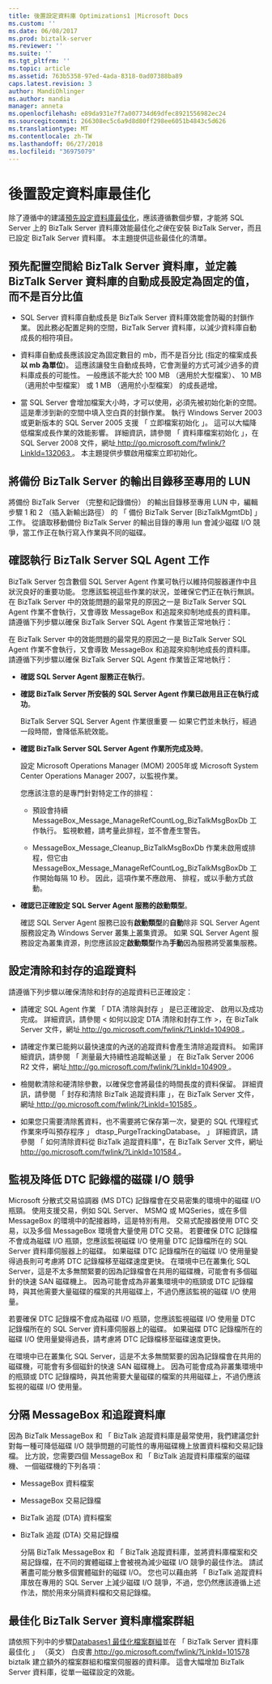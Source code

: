 ```yaml
---
title: 後置設定資料庫 Optimizations1 |Microsoft Docs
ms.custom: ''
ms.date: 06/08/2017
ms.prod: biztalk-server
ms.reviewer: ''
ms.suite: ''
ms.tgt_pltfrm: ''
ms.topic: article
ms.assetid: 763b5358-97ed-4ada-8318-0ad07388ba89
caps.latest.revision: 3
author: MandiOhlinger
ms.author: mandia
manager: anneta
ms.openlocfilehash: e89da931e7f7a007734d69dfec8921556982ec24
ms.sourcegitcommit: 266308ec5c6a9d8d80ff298ee6051b4843c5d626
ms.translationtype: MT
ms.contentlocale: zh-TW
ms.lasthandoff: 06/27/2018
ms.locfileid: "36975079"
---
```

# <a name="post-configuration-database-optimizations"></a>後置設定資料庫最佳化
除了遵循中的建議[預先設定資料庫最佳化](../technical-guides/post-configuration-database-optimizations1.md)，應該遵循數個步驟，才能將 SQL Server 上的 BizTalk Server 資料庫效能最佳化*之後*在安裝 BizTalk Server，而且已設定 BizTalk Server 資料庫。 本主題提供這些最佳化的清單。  
  
## <a name="pre-allocate-space-for-biztalk-server-databases-and-define-auto-growth-settings-for-biztalk-server-databases-to-a-fixed-value-instead-of-a-percentage-value"></a>預先配置空間給 BizTalk Server 資料庫，並定義 BizTalk Server 資料庫的自動成長設定為固定的值，而不是百分比值  
  
-   SQL Server 資料庫自動成長是 BizTalk Server 資料庫效能會防礙的封鎖作業。 因此務必配置足夠的空間，BizTalk Server 資料庫，以減少資料庫自動成長的相符項目。  
  
-   資料庫自動成長應該設定為固定數目的 mb，而不是百分比 (指定的檔案成長**以 mb 為單位**)。 這應該讓發生自動成長時，它會測量的方式可減少過多的資料庫成長的可能性。 一般應該不能大於 100 MB （適用於大型檔案）、 10 MB （適用於中型檔案） 或 1 MB （適用於小型檔案） 的成長遞增。  
  
-   當 SQL Server 會增加檔案大小時，才可以使用，必須先被初始化新的空間。 這是牽涉到新的空間中填入空白頁的封鎖作業。 執行 Windows Server 2003 或更新版本的 SQL Server 2005 支援 「 立即檔案初始化 」。 這可以大幅降低檔案成長作業的效能影響。 詳細資訊，請參閱 「 資料庫檔案初始化 」，在 SQL Server 2008 文件，網址[ http://go.microsoft.com/fwlink/?LinkId=132063 ](http://go.microsoft.com/fwlink/?LinkId=132063)。 本主題提供步驟啟用檔案立即初始化。  
  
## <a name="move-the-backup-biztalk-server-output-directory-to-a-dedicated-lun"></a>將備份 BizTalk Server 的輸出目錄移至專用的 LUN  
 將備份 BizTalk Server （完整和記錄備份） 的輸出目錄移至專用 LUN 中，編輯步驟 1 和 2 （插入新輸出路徑） 的 「 備份 BizTalk Server [BizTalkMgmtDb] 」 工作。 從讀取移動備份 BizTalk Server 的輸出目錄的專用 lun 會減少磁碟 I/O 競爭，當工作正在執行寫入作業與不同的磁碟。  
  
## <a name="verify-the-biztalk-server-sql-agent-jobs-are-running"></a>確認執行 BizTalk Server SQL Agent 工作  
 BizTalk Server 包含數個 SQL Server Agent 作業可執行以維持伺服器運作中且狀況良好的重要功能。 您應該監視這些作業的狀況，並確保它們正在執行無誤。 在 BizTalk Server 中的效能問題的最常見的原因之一是 BizTalk Server SQL Agent 作業不會執行，又會導致 MessageBox 和追蹤來抑制地成長的資料庫。 請遵循下列步驟以確保 BizTalk Server SQL Agent 作業皆正常地執行：  
  
 在 BizTalk Server 中的效能問題的最常見的原因之一是 BizTalk Server SQL Agent 作業不會執行，又會導致 MessageBox 和追蹤來抑制地成長的資料庫。 請遵循下列步驟以確保 BizTalk Server SQL Agent 作業皆正常地執行：  
  
-   **確認 SQL Server Agent 服務正在執行**。  
  
-   **確認 BizTalk Server 所安裝的 SQL Server Agent 作業已啟用且正在執行成功**。  
  
     BizTalk Server SQL Server Agent 作業很重要 — 如果它們並未執行，經過一段時間，會降低系統效能。  
  
-   **確認 BizTalk Server SQL Server Agent 作業所完成及時**。  
  
     設定 Microsoft Operations Manager (MOM) 2005年或 Microsoft System Center Operations Manager 2007，以監視作業。  
  
     您應該注意的是專門針對特定工作的排程：  
  
    -   預設會持續 MessageBox_Message_ManageRefCountLog_BizTalkMsgBoxDb 工作執行。 監視軟體，請考量此排程，並不會產生警告。  
  
    -   MessageBox_Message_Cleanup_BizTalkMsgBoxDb 作業未啟用或排程，但它由 MessageBox_Message_ManageRefCountLog_BizTalkMsgBoxDb 工作開始每隔 10 秒。 因此，這項作業不應啟用、 排程，或以手動方式啟動。  
  
-   **確認已正確設定 SQL Server Agent 服務的啟動類型**。  
  
     確認 SQL Server Agent 服務已設有**啟動類型**的**自動**除非 SQL Server Agent 服務設定為 Windows Server 叢集上叢集資源。 如果 SQL Server Agent 服務設定為叢集資源，則您應該設定**啟動類型**作為**手動**因為服務將受叢集服務。  
  
## <a name="configure-purging-and-archiving-of-tracking-data"></a>設定清除和封存的追蹤資料  
 請遵循下列步驟以確保清除和封存的追蹤資料已正確設定：  
  
-   請確定 SQL Agent 作業 「 DTA 清除與封存 」 是已正確設定、 啟用以及成功完成。 詳細資訊，請參閱 < 如何以設定 DTA 清除和封存工作 >，在 BizTalk Server 文件，網址[ http://go.microsoft.com/fwlink/?LinkId=104908 ](http://go.microsoft.com/fwlink/?LinkId=104908)。  
  
-   請確定作業已能夠以最快速度的內送的追蹤資料會產生清除追蹤資料。 如需詳細資訊，請參閱 「 測量最大持續性追蹤輸送量 」 在 BizTalk Server 2006 R2 文件，網址[ http://go.microsoft.com/fwlink/?LinkId=104909 ](http://go.microsoft.com/fwlink/?LinkId=104909)。  
  
-   檢閱軟清除和硬清除參數，以確保您會將最佳的時間長度的資料保留。 詳細資訊，請參閱 「 封存和清除 BizTalk 追蹤資料庫 」，在 BizTalk Server 文件，網址[ http://go.microsoft.com/fwlink/?LinkId=101585 ](http://go.microsoft.com/fwlink/?LinkId=101585)。  
  
-   如果您只需要清除舊資料，也不需要將它保存第一次，變更的 SQL 代理程式作業來呼叫預存程序 」 dtasp_PurgeTrackingDatabase。 」 詳細資訊，請參閱 「 如何清除資料從 BizTalk 追蹤資料庫"，在 BizTalk Server 文件，網址[ http://go.microsoft.com/fwlink/?LinkId=101584 ](http://go.microsoft.com/fwlink/?LinkId=101584)。  
  
## <a name="monitor-and-reduce-dtc-log-file-disk-io-contention"></a>監視及降低 DTC 記錄檔的磁碟 I/O 競爭  
 Microsoft 分散式交易協調器 (MS DTC) 記錄檔會在交易密集的環境中的磁碟 I/O 瓶頸。 使用支援交易，例如 SQL Server、 MSMQ 或 MQSeries，或在多個 MessageBox 的環境中的配接器時，這是特別有用。 交易式配接器使用 DTC 交易，以及多個 MessageBox 環境會大量使用 DTC 交易。 若要確保 DTC 記錄檔不會成為磁碟 I/O 瓶頸，您應該監視磁碟 I/O 使用量 DTC 記錄檔所在的 SQL Server 資料庫伺服器上的磁碟。 如果磁碟 DTC 記錄檔所在的磁碟 I/O 使用量變得過長則可考慮將 DTC 記錄檔移至磁碟速度更快。 在環境中已在叢集化 SQL Server，這是不太多無關緊要的因為記錄檔會在共用的磁碟機，可能會有多個磁針的快速 SAN 磁碟機上。 因為可能會成為非叢集環境中的瓶頸或 DTC 記錄檔時，與其他需要大量磁碟的檔案的共用磁碟上，不過仍應該監視的磁碟 I/O 使用量。  
  
 若要確保 DTC 記錄檔不會成為磁碟 I/O 瓶頸，您應該監視磁碟 I/O 使用量 DTC 記錄檔所在的 SQL Server 資料庫伺服器上的磁碟。 如果磁碟 DTC 記錄檔所在的磁碟 I/O 使用量變得過長，請考慮將 DTC 記錄檔移至磁碟速度更快。  
  
 在環境中已在叢集化 SQL Server，這是不太多無關緊要的因為記錄檔會在共用的磁碟機，可能會有多個磁針的快速 SAN 磁碟機上。 因為可能會成為非叢集環境中的瓶頸或 DTC 記錄檔時，與其他需要大量磁碟的檔案的共用磁碟上，不過仍應該監視的磁碟 I/O 使用量。  
  
## <a name="separate-the-messagebox-and-tracking-databases"></a>分隔 MessageBox 和追蹤資料庫  
 因為 BizTalk MessageBox 和 「 BizTalk 追蹤資料庫是最常使用，我們建議您針對每一種可降低磁碟 I/O 競爭問題的可能性的專用磁碟機上放置資料檔和交易記錄檔。 比方說，您需要四個 MessageBox 和 「 BizTalk 追蹤資料庫檔案的磁碟機、 一個磁碟機的下列各項：  
  
- MessageBox 資料檔案  
  
- MessageBox 交易記錄檔  
  
- BizTalk 追蹤 (DTA) 資料檔案  
  
- BizTalk 追蹤 (DTA) 交易記錄檔  
  
  分隔 BizTalk MessageBox 和 「 BizTalk 追蹤資料庫，並將資料庫檔案和交易記錄檔，在不同的實體磁碟上會被視為減少磁碟 I/O 競爭的最佳作法。 請試著盡可能分散多個實體磁針的磁碟 I/O。 您也可以藉由將 「 BizTalk 追蹤資料庫放在專用的 SQL Server 上減少磁碟 I/O 競爭，不過，您仍然應該遵循上述作法，關於用來分隔資料檔和交易記錄檔。  
  
## <a name="optimize-filegroups-for-the-biztalk-server-databases"></a>最佳化 BizTalk Server 資料庫檔案群組  
 請依照下列中的步驟[Databases1 最佳化檔案群組](../technical-guides/optimizing-filegroups-for-the-databases1.md)並在 「 BizTalk Server 資料庫最佳化 」 （英文） 白皮書[ http://go.microsoft.com/fwlink/?LinkId=101578 ](http://go.microsoft.com/fwlink/?LinkId=101578) biztalk 建立額外的檔案群組和檔案伺服器的資料庫。 這會大幅增加 BizTalk Server 資料庫，從單一磁碟設定的效能。